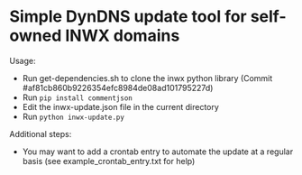 # Simple DynDNS update tool for self-owned INWX domains

Usage:
* Run get-dependencies.sh to clone the inwx python library (Commit #af81cb860b9226354efc8984de08ad101795227d)
* Run ```pip install commentjson```
* Edit the inwx-update.json file in the current directory
* Run ```python inwx-update.py```

Additional steps:
* You may want to add a crontab entry to automate the update at a regular basis (see example_crontab_entry.txt for help)
